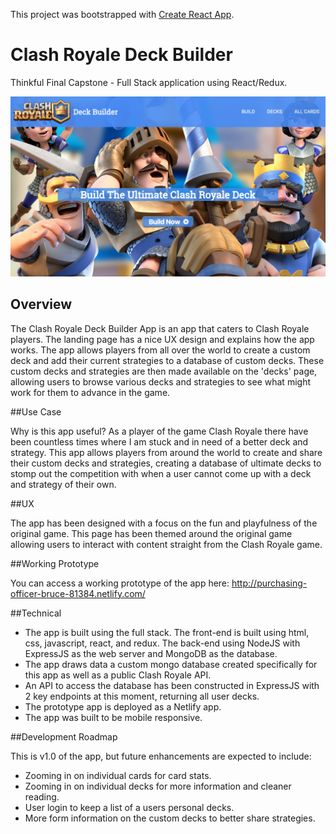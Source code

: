 This project was bootstrapped with [Create React App](https://github.com/facebookincubator/create-react-app).

# Clash Royale Deck Builder

Thinkful Final Capstone - Full Stack application using React/Redux.

![Screenshots](./src/images/clash-royale-deck-builder-app-screenshot.png)

## Overview

The Clash Royale Deck Builder App is an app that caters to Clash Royale players. The landing page has a nice UX design and explains how the app works. The app allows players from all over the world to create a custom deck and add their current strategies to a database of custom decks. These custom decks and strategies are then made available on the 'decks' page, allowing users to browse various decks and strategies to see what might work for them to advance in the game.

##Use Case

Why is this app useful? As a player of the game Clash Royale there have been countless times where I am stuck and in need of a better deck and strategy. This app allows players from around the world to create and share their custom decks and strategies, creating a database of ultimate decks to stomp out the competition with when a user cannot come up with a deck and strategy of their own.

##UX

The app has been designed with a focus on the fun and playfulness of the original game. This page has been themed around the original game allowing users to interact with content straight from the Clash Royale game.

##Working Prototype

You can access a working prototype of the app here:
http://purchasing-officer-bruce-81384.netlify.com/

##Technical

* The app is built using the full stack. The front-end is built using html, css, javascript, react, and redux. The back-end using NodeJS with ExpressJS as the web server and MongoDB as the database.
* The app draws data a custom mongo database created specifically for this app as well as a public Clash Royale API.
* An API to access the database has been constructed in ExpressJS with 2 key endpoints at this moment, returning all user decks.
* The prototype app is deployed as a Netlify app.
* The app was built to be mobile responsive.

##Development Roadmap

This is v1.0 of the app, but future enhancements are expected to include:

* Zooming in on individual cards for card stats.
* Zooming in on individual decks for more information and cleaner reading.
* User login to keep a list of a users personal decks.
* More form information on the custom decks to better share strategies.
